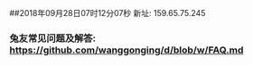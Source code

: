 ##2018年09月28日07时12分07秒 新址: 159.65.75.245
### 兔友常见问题及解答: https://github.com/wanggonging/d/blob/w/FAQ.md
